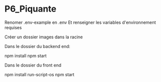 # P6_Piquante

Renomer .env-example en .env
Et renseigner les variables d'environnement requises

Créer un dossier images dans la racine

Dans le dossier du backend end:

npm install
npm start

Dans le dossier du front end

npm install run-script-os
npm start
